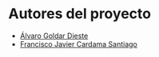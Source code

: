 # Autores del proyecto

* [Álvaro Goldar Dieste](//github.com/alvrogd)
* [Francisco Javier Cardama Santiago](//github.com/CardamaS99)
